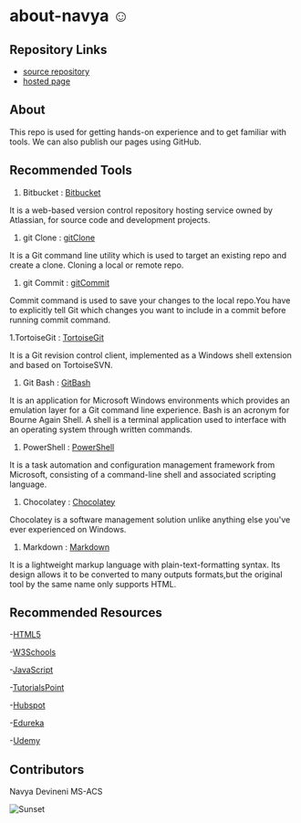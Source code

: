 # about-navya :relaxed:
## Repository Links
- [source repository](https://github.com/navyadevineni/about-navya)
- [hosted page](https://navyadevineni.github.io/about-navya/)
## About
This repo is used for getting hands-on experience and to get familiar with tools. We can also publish our pages using GitHub.
## Recommended Tools
1. Bitbucket : [Bitbucket](https://www.googleadservices.com/pagead/aclk?sa=L&ai=DChcSEwjVhonHpa7nAhVIvsAKHa9VAcUYABAAGgJpbQ&ohost=www.google.com&cid=CAESQOD27UKBSW_Jm13dNxiE3GhGHeUFnWX5K_MWi7biKPxGqZ0ZY6lrz9SMpVXq8Et8aWI229bf2zkZfXV79438SIA&sig=AOD64_2MgJd93R_96n11ErVk4dAp5upC_g&q=&ved=2ahUKEwj2o__Gpa7nAhXMna0KHfFJA5oQ0Qx6BAgMEAE&adurl=)

It is a web-based version control repository hosting service owned by Atlassian, for source code and development projects.
1. git Clone : [gitClone](https://www.atlassian.com/git/tutorials/setting-up-a-repository/git-clone)

It is a Git command line utility which is used to target an existing repo and create a clone. Cloning a local or remote repo.
1. git Commit :  [gitCommit](https://www.atlassian.com/git/tutorials/saving-changes/git-commit)

Commit command is used to save your changes to the local repo.You have to explicitly tell Git which changes you want to include in a commit before running commit command.

1.TortoiseGit : [TortoiseGit](https://tortoisegit.org/)

It is a Git revision control client, implemented as a Windows shell extension and based on TortoiseSVN.
1. Git Bash : [GitBash](https://www.atlassian.com/git/tutorials/git-bash)

It is an application for Microsoft Windows environments which provides an emulation layer for a Git command line experience. Bash is an acronym for Bourne Again Shell. A shell is a terminal application used to interface with an operating system through written commands.
1. PowerShell : [PowerShell](https://en.wikipedia.org/wiki/PowerShell)

It is a task automation and configuration management framework from Microsoft, consisting of a command-line shell and associated scripting language.
1. Chocolatey : [Chocolatey](https://chocolatey.org/)

Chocolatey is a software management solution unlike anything else you've ever experienced on Windows.
1. Markdown : [Markdown](https://www.markdowntutorial.com/)

It is a lightweight markup language with plain-text-formatting syntax. Its design allows it to be converted to many outputs formats,but the original tool by the same name only supports HTML.
## Recommended Resources 

-[HTML5](https://html5boilerplate.com/)

-[W3Schools](https://www.google.com/search?q=w3schools&rlz=1C1GCEA_enUS884US884&oq=w3sc&aqs=chrome.0.0j69i57j0l6.4351j0j7&sourceid=chrome&ie=UTF-8#)

-[JavaScript](https://en.wikipedia.org/wiki/JavaScript)

-[TutorialsPoint](https://www.tutorialspoint.com/)

-[Hubspot](https://product.hubspot.com/blog/git-and-github-tutorial-for-beginners)

-[Edureka](https://www.googleadservices.com/pagead/aclk?sa=L&ai=DChcSEwjw0YGxsK7nAhVN8MAKHcGAB1wYABAAGgJpbQ&ohost=www.google.com&cid=CAESQOD2c7Q8iLSgjp9AsYsunNYFLMvEz36Hi1OSEa7362s2io-AZ54BEbCxGmvquViLDSsSKzg3uhHMwp9R_Ys5YFw&sig=AOD64_0y4ZJTcdYfAvfWv0dmLH_H6LgKbw&q=&ved=2ahUKEwjh1fWwsK7nAhVHRK0KHTAOABkQ0Qx6BAgNEAE&adurl=)

-[Udemy](https://www.googleadservices.com/pagead/aclk?sa=L&ai=DChcSEwjm-KLWsK7nAhUHvsAKHdIQBqQYABAAGgJpbQ&ohost=www.google.com&cid=CAESQOD2R9RksmC2RQMEb-6Buw_F0_Ht1QK-xg955vsxGAJuYf9xWOCCkbU3jjsTde-z4tAWEoyFw6neoBMjbx3yYFw&sig=AOD64_2WMik8HJZaU-PCvorGaQP0ctiXnA&q=&ved=2ahUKEwiJ_pfWsK7nAhUIP60KHUSBBX8Q0Qx6BAgOEAE&adurl=)

## Contributors
Navya Devineni
MS-ACS 

![Sunset](https://encrypted-tbn0.gstatic.com/images?q=tbn:ANd9GcS0ZLetF3wGrYTiytmeX0I5Nkuhtd8ewPv4W10aGZbMEcDUU822&ss)
